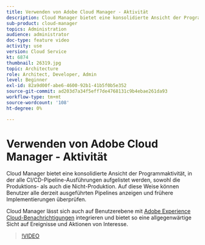 ```yaml
---
title: Verwenden von Adobe Cloud Manager - Aktivität
description: Cloud Manager bietet eine konsolidierte Ansicht der Programmaktivität, in der alle CI/CD-Pipeline-Ausführungen aufgelistet werden, sowohl die Produktions- als auch die Nicht-Produktion. Auf diese Weise können Benutzer alle derzeit ausgeführten Pipelines anzeigen und frühere Implementierungen überprüfen.
sub-product: cloud-manager
topics: Administration
audience: administrator
doc-type: feature video
activity: use
version: Cloud Service
kt: 6874
thumbnail: 26319.jpg
topic: Architecture
role: Architect, Developer, Admin
level: Beginner
exl-id: 82a9d00f-abe6-4600-92b1-41b5f0b5e352
source-git-commit: ad203d7a34f5eff7de4768131c9b4ebae261da93
workflow-type: tm+mt
source-wordcount: '108'
ht-degree: 0%

---
```


# Verwenden von Adobe Cloud Manager - Aktivität

Cloud Manager bietet eine konsolidierte Ansicht der Programmaktivität, in der alle CI/CD-Pipeline-Ausführungen aufgelistet werden, sowohl die Produktions- als auch die Nicht-Produktion. Auf diese Weise können Benutzer alle derzeit ausgeführten Pipelines anzeigen und frühere Implementierungen überprüfen.

Cloud Manager lässt sich auch auf Benutzerebene mit [Adobe Experience Cloud-Benachrichtigungen](https://experienceleague.adobe.com/docs/experience-manager-cloud-manager/using/how-to-use/notifications.html) integrieren und bietet so eine allgegenwärtige Sicht auf Ereignisse und Aktionen von Interesse.

>[!VIDEO](https://video.tv.adobe.com/v/26319/?quality=12&learn=on)
